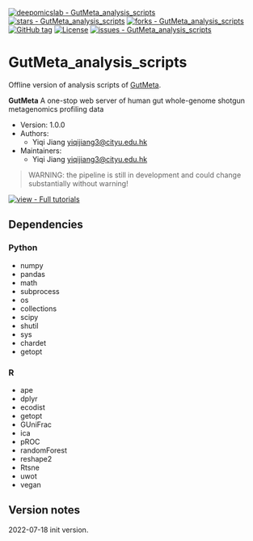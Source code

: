 [![deepomicslab - GutMeta_analysis_scripts](https://img.shields.io/static/v1?label=deepomicslab&message=GutMeta_analysis_scripts&color=blue&logo=github)](https://github.com/deepomicslab/GutMeta_analysis_scripts "Go to GitHub repo")
[![stars - GutMeta_analysis_scripts](https://img.shields.io/github/stars/deepomicslab/GutMeta_analysis_scripts?style=social)](https://github.com/deepomicslab/GutMeta_analysis_scripts)
[![forks - GutMeta_analysis_scripts](https://img.shields.io/github/forks/deepomicslab/GutMeta_analysis_scripts?style=social)](https://github.com/deepomicslab/GutMeta_analysis_scripts)
[![GitHub tag](https://img.shields.io/github/tag/deepomicslab/GutMeta_analysis_scripts?include_prereleases=&sort=semver&color=blue)](https://github.com/deepomicslab/GutMeta_analysis_scripts/releases/)
[![License](https://img.shields.io/badge/License-GPL3-blue)](#license)
[![issues - GutMeta_analysis_scripts](https://img.shields.io/github/issues/deepomicslab/GutMeta_analysis_scripts)](https://github.com/deepomicslab/GutMeta_analysis_scripts/issues)




# GutMeta_analysis_scripts
Offline version of analysis scripts of [GutMeta](https://gutmeta.deepomics.org/).

**GutMeta** A one-stop web server of human gut whole-genome shotgun metagenomics profiling data

* Version: 1.0.0
* Authors:
  * Yiqi Jiang <yiqijiang3@cityu.edu.hk>
* Maintainers:
  * Yiqi Jiang <yiqijiang3@cityu.edu.hk>

> WARNING: the pipeline is still in development and could change substantially without warning!


<div align="left">

[![view - Full tutorials](https://img.shields.io/badge/view-Documentation-blue?style=for-the-badge)](https://gutmeta.deepomics.org/docs#/ "Go to project documentation")

</div>



## Dependencies
### Python
- numpy
- pandas
- math
- subprocess
- os
- collections
- scipy
- shutil
- sys
- chardet
- getopt

### R
- ape
- dplyr
- ecodist
- getopt
- GUniFrac
- ica
- pROC
- randomForest
- reshape2
- Rtsne
- uwot
- vegan


## Version notes
2022-07-18 init version.
